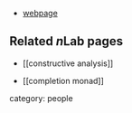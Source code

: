 

* [webpage](http://r6.ca)

## Related $n$Lab pages

* [[constructive analysis]]

* [[completion monad]]

category: people

